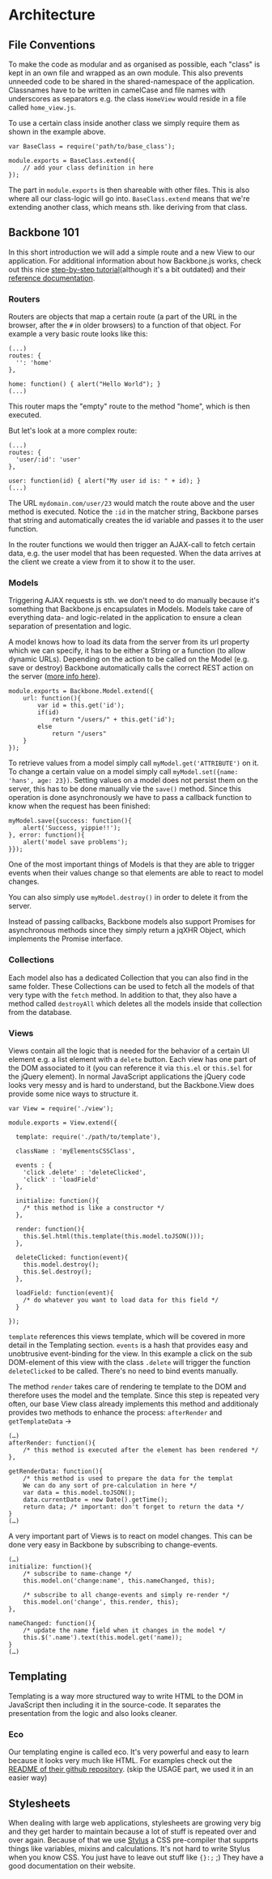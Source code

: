 # Architecture

## File Conventions

To make the code as modular and as organised as possible, each "class" is kept in an own file and wrapped as an own module. This also prevents unneeded code to be shared in the shared-namespace of the application. Classnames have to be written in camelCase and file names with underscores as separators e.g. the class `HomeView` would reside in a file called `home_view.js`.

To use a certain class inside another class we simply require them as shown in the example above.

	var BaseClass = require('path/to/base_class');

	module.exports = BaseClass.extend({
		// add your class definition in here
	});
	
The part in `module.exports` is then shareable with other files. This is also where all our class-logic will go into. `BaseClass.extend` means that we're extending another class, which means sth. like deriving from that class.

## Backbone 101

In this short introduction we will add a simple route and a new View to our application. For additional information about how Backbone.js works, check out this nice [step-by-step tutorial](http://arturadib.com/hello-backbonejs/)(although it's a bit outdated) and their [reference documentation](http://documentcloud.github.com/backbone/).

### Routers

Routers are objects that map a certain route (a part of the URL in the browser, after the `#` in older browsers) to a function of that object. For example a very basic route looks like this:
    
    (...)
    routes: {
      '': 'home'
    },

    home: function() { alert("Hello World"); }
    (...)

This router maps the "empty" route to the method "home", which is then executed. 

But let's look at a more complex route:

    (...)
    routes: {
      'user/:id': 'user'
    },

    user: function(id) { alert("My user id is: " + id); }
    (...)

The URL `mydomain.com/user/23` would match the route above and the user method is executed. Notice the `:id` in the matcher string, Backbone parses that string and automatically creates the id variable and passes it to the user function.

In the router functions we would then trigger an AJAX-call to fetch certain data, e.g. the user model that has been requested. When the data arrives at the client we create a view from it to show it to the user.

### Models

Triggering AJAX requests is sth. we don't need to do manually because it's something that Backbone.js encapsulates in Models. Models take care of everything data- and logic-related in the application to ensure a clean separation of presentation and logic.

A model knows how to load its data from the server from its url property which we can specify, it has to be either a String or a function (to allow dynamic URLs). Depending on the action to be called on the Model (e.g. save or destroy) Backbone automatically calls the correct REST action on the server ([more info here](http://documentcloud.github.com/backbone/#Sync)).

	module.exports = Backbone.Model.extend({
		url: function(){
    		var id = this.get('id');
    		if(id)
      			return "/users/" + this.get('id');
    		else
      			return "/users"
		}
	});

To retrieve values from a model simply call `myModel.get('ATTRIBUTE')` on it. To change a certain value on a model simply call `myModel.set({name: 'hans', age: 23})`. Setting values on a model does not persist them on the server, this has to be done manually vie the `save()` method. Since this operation is done asynchronously we have to pass a callback function to know when the request has been finished: 

	myModel.save({success: function(){
		alert('Success, yippie!!');
	}, error: function(){
		alert('model save problems');
	}});
	
One of the most important things of Models is that they are able to trigger events when their values change so that elements are able to react to model changes. 
  
You can also simply use `myModel.destroy()` in order to delete it from the server.

Instead of passing callbacks, Backbone models also support Promises for asynchronous methods since they simply return a jqXHR Object, which implements the Promise interface.

### Collections

Each model also has a dedicated Collection that you can also find in the same folder. These Collections can be used to fetch all the models of that very type with the `fetch` method. In addition to that, they also have a method called `destroyAll` which deletes all the models inside that collection from the database.

### Views

Views contain all the logic that is needed for the behavior of a certain UI element e.g. a list element with a `delete` button. Each view has one part of the DOM associated to it (you can reference it via `this.el` or `this.$el` for the jQuery element). In normal JavaScript applications the jQuery code looks very messy and is hard to understand, but the Backbone.View does provide some nice ways to structure it.

	var View = require('./view');
	
	module.exports = View.extend({
  
  	  template: require('./path/to/template'),
  
  	  className : 'myElementsCSSClass',
  
  	  events : {
    	'click .delete' : 'deleteClicked',
    	'click' : 'loadField'
  	  },
  
	  initialize: function(){
    	/* this method is like a constructor */
      },
      
      render: function(){
      	this.$el.html(this.template(this.model.toJSON()));
      },
      
      deleteClicked: function(event){
      	this.model.destroy();
      	this.$el.destroy();
      },
      
      loadField: function(event){
      	/* do whatever you want to load data for this field */
      }
  	  
	});		

`template` references this views template, which will be covered in more detail in the Templating section. `events` is a hash that provides easy and unobtrusive event-binding for the view. In this example a click on the sub DOM-element of this view with the class `.delete` will trigger the function `deleteClicked` to be called. There's no need to bind events manually.

The method `render` takes care of rendering te template to the DOM and therefore uses the model and the template. Since this step is repeated very often, our base View class already implements this method and additionaly provides two methods to enhance the process: `afterRender` and `getTemplateData` ->

	(…)
	afterRender: function(){
		/* this method is executed after the element has been rendered */
	},
	
	getRenderData: function(){
		/* this method is used to prepare the data for the templat
		We can do any sort of pre-calculation in here */
		var data = this.model.toJSON();
		data.currentDate = new Date().getTime();
		return data; /* important: don't forget to return the data */
	}
	(…)

A very important part of Views is to react on model changes. This can be done very easy in Backbone by subscribing to change-events.

	(…)
	initialize: function(){
		/* subscribe to name-change */
		this.model.on('change:name', this.nameChanged, this);
		
		/* subscribe to all change-events and simply re-render */
		this.model.on('change', this.render, this);
	},
	
	nameChanged: function(){
		/* update the name field when it changes in the model */
		this.$('.name').text(this.model.get('name));
	}
	(…)

## Templating

Templating is a way more structured way to write HTML to the DOM in JavaScript then including it in the source-code. It separates the presentation from the logic and also looks cleaner.

### Eco

Our templating engine is called eco. It's very powerful and easy to learn because it looks very much like HTML. For examples check out the [README of their github repository](https://github.com/sstephenson/eco/blob/master/README.md). (skip the USAGE part, we used it in an easier way)

## Stylesheets

When dealing with large web applications, stylesheets are growing very big and they get harder to maintain because a lot of stuff is repeated over and over again. Because of that we use [Stylus](http://learnboost.github.com/stylus/) a CSS pre-compiler that supprts things like variables, mixins and calculations. It's not hard to write Stylus when you know CSS. You just have to leave out stuff like `{}:;` ;)
They have a good documentation on their website.
